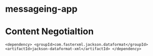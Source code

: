 # messageing-app
# Content Negotialtion

`
<dependency>
    <groupId>com.fasterxml.jackson.dataformat</groupId>
    <artifactId>jackson-dataformat-xml</artifactId>
</dependency>
`

